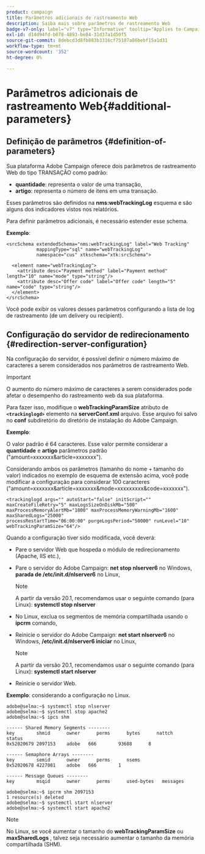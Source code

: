 ```yaml
---
product: campaign
title: Parâmetros adicionais de rastreamento Web
description: Saiba mais sobre parâmetros de rastreamento Web
badge-v7-only: label="v7" type="Informative" tooltip="Applies to Campaign Classic v7 only"
exl-id: d14d94fd-b078-4893-be84-31d37a1d50f5
source-git-commit: 8debcd3d8fb883b3316cf75187a86bebf15a1d31
workflow-type: tm+mt
source-wordcount: '352'
ht-degree: 0%

---
```


# Parâmetros adicionais de rastreamento Web{#additional-parameters}

## Definição de parâmetros {#definition-of-parameters}

Sua plataforma Adobe Campaign oferece dois parâmetros de rastreamento Web do tipo TRANSAÇÃO como padrão:

* **quantidade**: representa o valor de uma transação,
* **artigo**: representa o número de itens em uma transação.

Esses parâmetros são definidos na **nms:webTrackingLog** esquema e são alguns dos indicadores vistos nos relatórios.

Para definir parâmetros adicionais, é necessário estender esse schema.

**Exemplo**:

```
<srcSchema extendedSchema="nms:webTrackingLog" label="Web Tracking"
           mappingType="sql" name="webTrackingLog" 
           namespace="cus" xtkschema="xtk:srcSchema">

  <element name="webTrackingLog">
    <attribute desc="Payment method" label="Payment method" length="10" name="mode" type="string"/>
    <attribute desc="Offer code" label="Offer code" length="5" name="code" type="string"/>
  </element>
</srcSchema>
```

Você pode exibir os valores desses parâmetros configurando a lista de log de rastreamento (de um delivery ou recipient).

## Configuração do servidor de redirecionamento {#redirection-server-configuration}

Na configuração do servidor, é possível definir o número máximo de caracteres a serem considerados nos parâmetros de rastreamento Web.

>[!IMPORTANT]
>
>O aumento do número máximo de caracteres a serem considerados pode afetar o desempenho do rastreamento web da sua plataforma.

Para fazer isso, modifique o **webTrackingParamSize** atributo de **`<trackinglogd>`** elemento na **serverConf.xml** arquivo. Esse arquivo foi salvo no **conf** subdiretório do diretório de instalação do Adobe Campaign.

**Exemplo**:

O valor padrão é 64 caracteres. Esse valor permite considerar a **quantidade** e **artigo** parâmetros padrão (&quot;amount=xxxxxxx&amp;article=xxxxxxx&quot;).

Considerando ambos os parâmetros (tamanho do nome + tamanho do valor) indicados no exemplo de esquema de extensão acima, você pode modificar a configuração para considerar 100 caracteres (&quot;amount=xxxxxxx&amp;article=xxxxxxx&amp;mode=xxxxxxxxx&amp;code=xxxxxxx&quot;).

```
<trackinglogd args="" autoStart="false" initScript="" maxCreateFileRetry="5" maxLogsSizeOnDiskMb="500"
maxProcessMemoryAlertMb="1800" maxProcessMemoryWarningMb="1600" maxSharedLogs="25000"
processRestartTime="06:00:00" purgeLogsPeriod="50000" runLevel="10"
webTrackingParamSize="64"/>
```

Quando a configuração tiver sido modificada, você deverá:

* Pare o servidor Web que hospeda o módulo de redirecionamento (Apache, IIS etc.),
* Pare o servidor do Adobe Campaign: **net stop nlserver6** no Windows, **parada de /etc/init.d/nlserver6** no Linux,

   >[!NOTE]
   >
   >A partir da versão 20.1, recomendamos usar o seguinte comando (para Linux): **systemctl stop nlserver**

* No Linux, exclua os segmentos de memória compartilhada usando o **ipcrm** comando,
* Reinicie o servidor do Adobe Campaign: **net start nlserver6** no Windows, **/etc/init.d/nlserver6 iniciar** no Linux,

   >[!NOTE]
   >
   >A partir da versão 20.1, recomendamos usar o seguinte comando (para Linux): **systemctl start nlserver**

* Reinicie o servidor Web.

**Exemplo**: considerando a configuração no Linux.

```
adobe@selma:~$ systemctl stop nlserver
adobe@selma:~$ systemctl stop apache2
adobe@selma:~$ ipcs shm

------ Shared Memory Segments --------
key        shmid      owner      perms      bytes      nattch     status      
0x52020679 2097153    adobe   666        93608      8                       

------ Semaphore Arrays --------
key        semid      owner      perms      nsems     
0x52020678 4227081    adobe   666        1         

------ Message Queues --------
key        msqid      owner      perms      used-bytes   messages    

adobe@selma:~$ ipcrm shm 2097153                             
1 resource(s) deleted
adobe@selma:~$ systemctl start nlserver
adobe@selma:~$ systemctl start apache2
```

>[!NOTE]
>
>No Linux, se você aumentar o tamanho do **webTrackingParamSize** ou **maxSharedLogs** , talvez seja necessário aumentar o tamanho da memória compartilhada (SHM).
